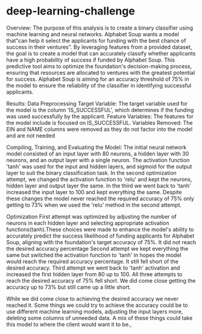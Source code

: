 # deep-learning-challenge
Overview:
The purpose of this analysis is to create a binary classifier using machine learning and neural networks. Alphabet Soup wants a model that"can help it select the applicants for funding with the best chance of success in their ventures". By leveraging features from a provided dataset, the goal is to create a model that can accurately classify whether applicants have a high probability of success if funded by Alphabet Soup. This predictive tool aims to optimize the foundation's decision-making process, ensuring that resources are allocated to ventures with the greatest potential for success. Alphabet Soup is aiming for an accuracy threshold of 75% in the model to ensure the reliability of the classifier in identifying successful applicants.

Results:
Data Preprocessing
Target Variable: The target variable used for the model is the column 'IS_SUCCESSFUL', which determines if the funding was used successfully by the applicant.
Feature Variables: The features for the model include is focused on IS_SUCCESSFUL.
Variables Removed: The EIN and NAME columns were removed as they do not factor into the model and are not needed 

Compiling, Training, and Evaluating the Model:
The initial neural network model consisted of an input layer with 80 neurons, a hidden layer with 30 neurons, and an output layer with a single neuron. The activation function 'tanh' was used for the input and hidden layers, and sigmoid for the output layer to suit the binary classification task. In the second optimization attempt, we changed the activation function to 'relu' and kept the neurons, hidden layer and output layer the same. In the third we went back to 'tanh' increased the input layer to 100 and kept everything the same. Despite these changes the model never reached the required accuracy of 75% only getting to 73% when we used the 'relu' method in the second attempt. 

Optimization
First attempt was optimized by adjusting the number of neurons in each hidden layer and selecting appropriate activation functions(tanh).These choices were made to enhance the model's ability to accurately predict the success likelihood of funding applicants for Alphabet Soup, aligning with the foundation's target accuracy of 75%. It did not reach the desired accuracy percentage
Second attempt we kept everything the same but switched the activation function to 'tanh' in hopes the model would reach the required accuracy percentage. It still fell short of the desired accuracy.
Third attempt we went back to 'tanh' activation and increased the first hidden layer from 80 up to 100. All three attempts to reach the desired accuracy of 75% fell short. We did come close getting the accuracy up to 73% but still came up a little short. 

While we did come close to achieving the desired accuracy we never reached it. Some things we could try to achieve the accuracy could be to use different machine learning models, adjusting the input layers more, deleting some columns of unneeded data. A mix of these things could take this model to where the client would want it to be., 
